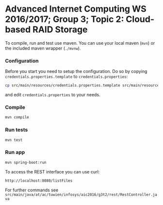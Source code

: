 # Advanced Internet Computing WS 2016/2017; Group 3; Topic 2: Cloud-based RAID Storage

To compile, run and test use maven. You can use your local maven (`mvn`) or the included maven wrapper (`./mvnw`).

### Configuration
Before you start you need to setup the configuration. Do so by copying `credentials.properties.template` to `credentials.properties`:
```sh
cp src/main/resources/credentials.properties.template src/main/resources/credentials.properties
```
and edit `credentials.properties` to your needs.

### Compile
```sh
mvn compile
```

### Run tests
```sh
mvn test
```

### Run app
```sh
mvn spring-boot:run
```

To access the REST interface you can use curl:
```sh
http://localhost:8080/listFiles
```

For further commands see `src/main/java/at/ac/tuwien/infosys/aic2016/g3t2/rest/RestController.java`